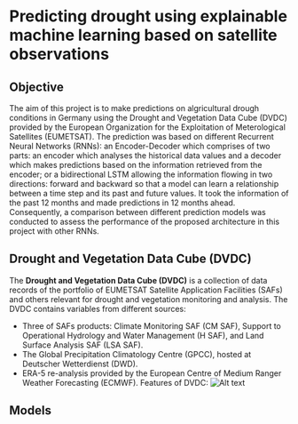 # Predicting drought using explainable machine learning based on satellite observations
## Objective
The aim of this project is to make predictions on algricultural drough conditions in Germany using the Drought and Vegetation Data Cube (DVDC) provided by the European Organization for the Exploitation of Meterological Satellites (EUMETSAT). The prediction was based on different
Recurrent Neural Networks (RNNs): an Encoder-Decoder which comprises of two parts: an encoder which analyses the historical data values and a decoder which makes predictions based on the information retrieved from the encoder; or a bidirectional LSTM allowing the information flowing in two
directions: forward and backward so that a model can learn a relationship between a time step and its past and future values. It took the information of the past 12 months and made predictions in 12 months ahead. Consequently, a comparison between different prediction models was conducted
to assess the performance of the proposed architecture in this project with other RNNs. 
## Drought and Vegetation Data Cube (DVDC)
The **Drought and Vegetation Data Cube (DVDC)** is a collection of data records of the portfolio of EUMETSAT Satellite Application Facilities (SAFs) and others relevant for drought and vegetation monitoring and analysis. The DVDC contains variables from different sources:
- Three of SAFs products: Climate Monitoring SAF (CM SAF), Support to Operational Hydrology and Water Management (H SAF), and Land Surface Analysis SAF (LSA SAF).
- The Global Precipitation Climatology Centre (GPCC), hosted at Deutscher Wetterdienst (DWD).
- ERA-5 re-analysis provided by the European Centre of Medium Ranger Weather Forecasting (ECMWF).
Features of DVDC:
![Alt text](images/DCDV.png)
## Models
